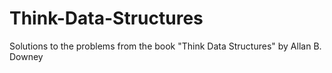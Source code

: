 # Think-Data-Structures
Solutions to the problems from the book "Think Data Structures" by Allan B. Downey
